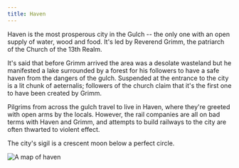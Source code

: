 ```yaml
---
title: Haven
---
```

Haven is the most prosperous city in the Gulch -- the only one with an open supply of water, wood and food. It's led by Reverend Grimm, the patriarch of the Church of the 13th Realm.

It's said that before Grimm arrived the area was a desolate wasteland but he manifested a lake surrounded by a forest for his followers to have a safe haven from the dangers of the gulch. Suspended at the entrance to the city is a lit chunk of aeternalis; followers of the church claim that it's the first one to have been created by Grimm.

Pilgrims from across the gulch travel to live in Haven, where they're greeted with open arms by the locals. However, the rail companies are all on bad terms with Haven and Grimm, and attempts to build railways to the city are often thwarted to violent effect.

The city's sigil is a crescent moon below a perfect circle.

![A map of haven](/haven.png)
